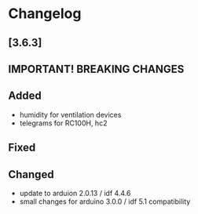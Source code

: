 # Changelog

## [3.6.3]

## **IMPORTANT! BREAKING CHANGES**

## Added

- humidity for ventilation devices
- telegrams for RC100H, hc2

## Fixed

## Changed

- update to arduion 2.0.13 / idf 4.4.6
- small changes for arduino 3.0.0 / idf 5.1 compatibility
